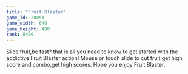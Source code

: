 ```yaml
---
title: "Fruit Blaster"
game_id: 20054
game_width: 640
game_height: 480
rank: 8400
---
```

Slice fruit,be fast? that is all you need to know to get started with the addictive Fruit Blaster action! 
Mouse or touch slide to cut fruit get high score and combo,get high scores.
Hope you enjoy Fruit Blaster.